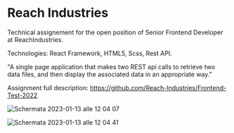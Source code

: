 # Reach Industries

Technical assignement for the open position of Senior Frontend Developer at ReachIndustries.

Technologies: React Framework, HTML5, Scss, Rest API.

"A single page application that makes two REST api calls to retrieve two data files, and then display the associated data in an appropriate way."

Assignment full description:
https://github.com/Reach-Industries/Frontend-Test-2022

![Schermata 2023-01-13 alle 12 04 07](https://user-images.githubusercontent.com/108413013/212293274-4daa9705-1453-4e3f-b344-8d8893ed4ef4.png)

![Schermata 2023-01-13 alle 12 04 41](https://user-images.githubusercontent.com/108413013/212293299-e3f220c2-d6a7-4ba5-b5e9-f1a4b1b2ec93.png)
